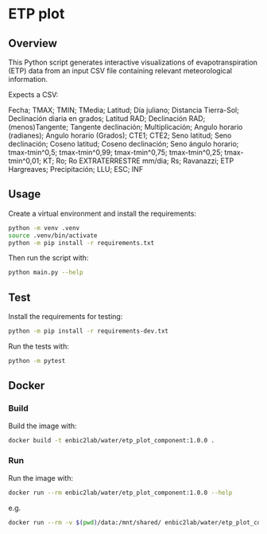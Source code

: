 # ETP plot

## Overview
This Python script generates interactive visualizations of evapotranspiration (ETP) data from an input CSV file containing relevant meteorological information. 

Expects a CSV:

Fecha;
TMAX;
TMIN;
TMedia;
Latitud;
Día juliano;
Distancia Tierra-Sol;
Declinación diaria en grados;
Latitud RAD;
Declinación RAD;
(menos)Tangente;
Tangente declinación;
Multiplicación;
Angulo horario (radianes);
Angulo horario (Grados);
CTE1;
CTE2;
Seno latitud;
Seno declinación;
Coseno latitud;
Coseno declinación;
Seno ángulo horario;
tmax-tmin^0,5;
tmax-tmin^0,99;
tmax-tmin^0,75;
tmax-tmin^0,25;
tmax-tmin^0,01;
KT;
Ro;
Ro EXTRATERRESTRE mm/dia;
Rs;
Ravanazzi;
ETP Hargreaves;
Precipitación;
LLU;
ESC;
INF

## Usage
Create a virtual environment and install the requirements:

```sh
python -m venv .venv
source .venv/bin/activate
python -m pip install -r requirements.txt
```

Then run the script with:
```sh
python main.py --help
```

## Test
Install the requirements for testing:
```sh
python -m pip install -r requirements-dev.txt
```
Run the tests with:

```sh
python -m pytest
```
## Docker

### Build
Build the image with:

```sh
docker build -t enbic2lab/water/etp_plot_component:1.0.0 .
```

### Run
Run the image with:

```sh
docker run --rm enbic2lab/water/etp_plot_component:1.0.0 --help
```

e.g.
```sh
docker run --rm -v $(pwd)/data:/mnt/shared/ enbic2lab/water/etp_plot_component:1.0.0 --filepath /mnt/shared/ComponentINF.csv --delimiter ";" --mode "both"
```